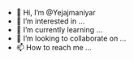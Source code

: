 - 👋 Hi, I’m @Yejajmaniyar
- 👀 I’m interested in ...
- 🌱 I’m currently learning ...
- 💞️ I’m looking to collaborate on ...
- 📫 How to reach me ...

<!---
Yejajmaniyar/Yejajmaniyar is a ✨ special ✨ repository because its `README.md` (this file) appears on your GitHub profile.
You can click the Preview link to take a look at your changes.
09365
